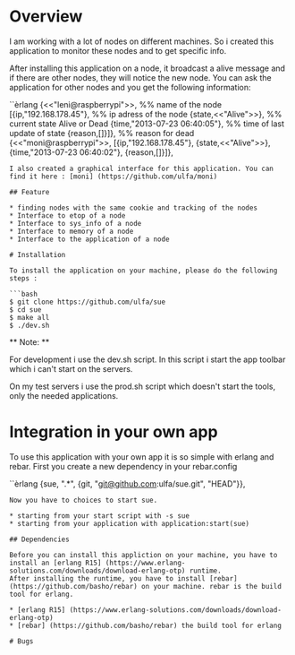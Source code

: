 # Overview

I am working with a lot of nodes on different machines. So i created this application to monitor these nodes and 
to get specific info. 

After installing this application on a node, it broadcast a alive message and if there are other nodes, they will 
notice the new node. You can ask the application for other nodes and you get the following information:

``èrlang
{<<"leni@raspberrypi">>,                %% name of the node
  [{ip,"192.168.178.45"},               %% ip adress of the node
   {state,<<"Alive">>},                 %% current state Alive or Dead
   {time,"2013-07-23 06:40:05"},        %% time of last update of state
   {reason,[]}]},                       %% reason for dead
 {<<"moni@raspberrypi">>,
  [{ip,"192.168.178.45"},
   {state,<<"Alive">>},
   {time,"2013-07-23 06:40:02"},
   {reason,[]}]},
```
I also created a graphical interface for this application. You can find it here : [moni] (https://github.com/ulfa/moni)

## Feature

* finding nodes with the same cookie and tracking of the nodes
* Interface to etop of a node
* Interface to sys_info of a node
* Interface to memory of a node
* Interface to the application of a node

# Installation

To install the application on your machine, please do the following steps :

```bash
$ git clone https://github.com/ulfa/sue
$ cd sue
$ make all
$ ./dev.sh
```
** Note: ** 

For development i use the dev.sh script. In this script i start the app toolbar which i can't start on the servers.

On my test servers i use the prod.sh script which doesn't start the tools, only the needed applications. 

# Integration in your own app

To use this application with your own app it is so simple with erlang and rebar.
First you create a new dependency in your rebar.config 

``èrlang
{sue, ".*", {git, "git@github.com:ulfa/sue.git", "HEAD"}},
```
Now you have to choices to start sue. 

* starting from your start script with -s sue
* starting from your application with application:start(sue)

## Dependencies

Before you can install this appliction on your machine, you have to install an [erlang R15] (https://www.erlang-solutions.com/downloads/download-erlang-otp) runtime. 
After installing the runtime, you have to install [rebar] (https://github.com/basho/rebar) on your machine. rebar is the build tool for erlang.

* [erlang R15] (https://www.erlang-solutions.com/downloads/download-erlang-otp)
* [rebar] (https://github.com/basho/rebar) the build tool for erlang

# Bugs
